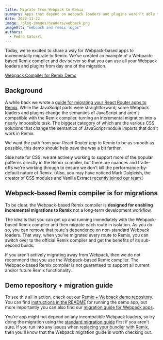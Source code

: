 ```yaml
---
title: Migrate from Webpack to Remix
summary: Apps that depend on Webpack loaders and plugins weren't able to incrementally migrate to Remix. Until now!
date: 2022-11-22
image: /blog-images/headers/webpack.png
imageAlt: "webpack and remix logos"
authors:
  - Pedro Catorri
---
```


Today, we're excited to share a way for Webpack-based apps to incrementally migrate to Remix. We've created an example of a Webpack-based Remix compiler and dev server so that you can use all your Webpack loaders and plugins from day one of the migration.

[Webpack Compiler for Remix Demo](https://github.com/remix-run/remix-webpack-demo)

## Background

A while back we wrote a [guide for migrating your React Router apps to Remix](https://remix.run/docs/en/v1/guides/migrating-react-router-app). While the JavaScript parts were straightforward, some Webpack loaders and plugins change the semantics of JavaScript and aren't compatible with the Remix compiler, turning an incremental migration into a nearly impossible task. The biggest category of which are the various CSS solutions that change the semantics of JavaScript module imports that don't work in Remix.

We want the path from your React Router app to Remix to be as smooth as possible, this demo should help pave the way a bit farther.

Side note for CSS, we are actively working to support more of the popular patterns directly in the Remix compiler, but there are nuances and trade-offs we're working through to ensure we don't kill the performance-by-default nature of Remix. (Also, you may have noticed Mark Dalgleish, the creator of CSS modules and Vanilla Extract [recently joined our team](https://twitter.com/markdalgleish/status/1587519372771217409).)

## Webpack-based Remix compiler is for migrations

To be clear, the Webpack-based Remix compiler is **designed for enabling incremental migrations to Remix** not a long-term development workflow.

The idea is that you can get up and running immediately with the Webpack-based Remix compiler and then migrate each route in isolation. As you do so, you can remove that route's dependence on non-standard Webpack loaders. That way, when you've migrated every route to Remix, you can switch over to the official Remix compiler and get the benefits of its sub-second builds.

If you aren't actively migrating away from Webpack, then we do not recommend that you use the Webpack-based Remix compiler. The Webpack-based Remix compiler is not guaranteed to support all current and/or future Remix functionality.

## Demo repository + migration guide

To see this all in action, check out our [Remix + Webpack demo repository](https://github.com/remix-run/remix-webpack-demo). You can find [instructions in the README](https://github.com/remix-run/remix-webpack-demo#setup) for running the demo app, but more importantly you can also find our [migration guide for Webpack apps](https://github.com/remix-run/remix-webpack-demo/blob/main/docs/migration-guide.md).

You're app might not depend on any incompatible Webpack loaders, so try doing the migration using the [standard migration guide](https://remix.run/docs/en/v1/guides/migrating-react-router-app) first if you aren't sure. If you run into any issues when [replacing your bundler with Remix](https://remix.run/docs/en/v1/guides/migrating-react-router-app#replacing-the-bundler-with-remix), then you'll know that the Webpack migration guide is worth checking out.
